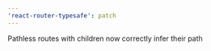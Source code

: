 ```yaml
---
'react-router-typesafe': patch
---
```


Pathless routes with children now correctly infer their path
